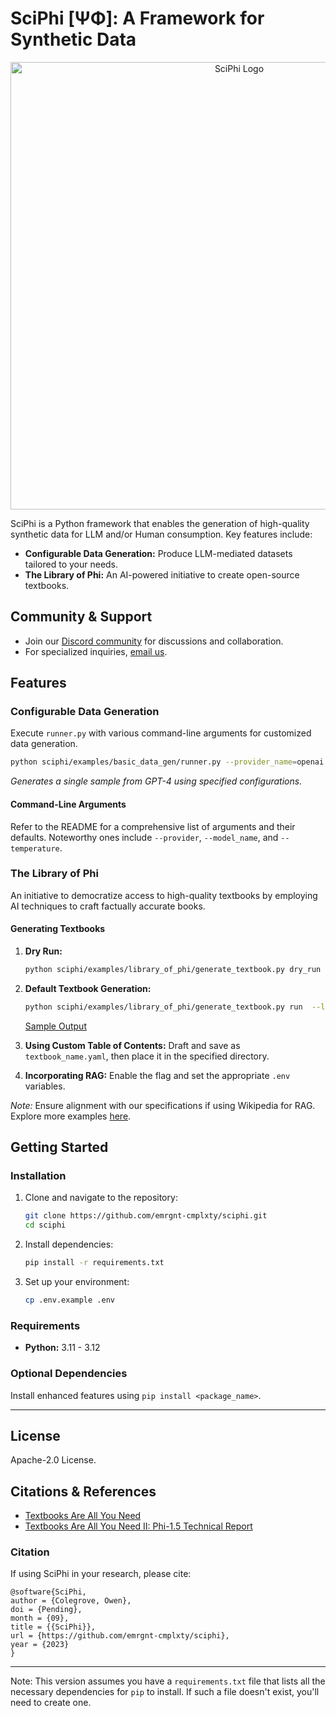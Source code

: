 # SciPhi [ΨΦ]: A Framework for Synthetic Data

<p align="center">
<img width="716" alt="SciPhi Logo" src="https://github.com/emrgnt-cmplxty/sciphi/assets/68796651/c4192288-b5af-4ef8-9774-82b3bb5c8251">
</p>

SciPhi is a Python framework that enables the generation of high-quality synthetic data for LLM and/or Human consumption. Key features include:

- **Configurable Data Generation:** Produce LLM-mediated datasets tailored to your needs.
- **The Library of Phi:** An AI-powered initiative to create open-source textbooks.

## Community & Support

- Join our [Discord community](https://discord.gg/j9GxfbxqAe) for discussions and collaboration.
- For specialized inquiries, [email us](mailto:owen@emergentagi.com).

## Features

### Configurable Data Generation

Execute `runner.py` with various command-line arguments for customized data generation.

```bash
python sciphi/examples/basic_data_gen/runner.py --provider_name=openai --model_name=gpt-4 --log_level=INFO --batch_size=1 --num_samples=1 --output_file_name=example_output.jsonl --example_config=textbooks_are_all_you_need_basic_split
```

*Generates a single sample from GPT-4 using specified configurations.*

#### Command-Line Arguments

Refer to the README for a comprehensive list of arguments and their defaults. Noteworthy ones include `--provider`, `--model_name`, and `--temperature`.

### The Library of Phi

An initiative to democratize access to high-quality textbooks by employing AI techniques to craft factually accurate books.

#### Generating Textbooks

1. **Dry Run:**
   ```bash
   python sciphi/examples/library_of_phi/generate_textbook.py dry_run
   ```

2. **Default Textbook Generation:**
   ```bash
   python sciphi/examples/library_of_phi/generate_textbook.py run  --llm-provider=openai --llm_model_name=gpt-3.5-turbo --do-rag=False --textbook=Aerodynamics_of_Viscous_Fluids --filter_existing_books=False --log-level=debug
   ```

   [Sample Output](sciphi/data/library_of_phi/sample/Aerodynamics_of_Viscous_Fluids.md)

3. **Using Custom Table of Contents:** Draft and save as `textbook_name.yaml`, then place it in the specified directory.

4. **Incorporating RAG:** Enable the flag and set the appropriate `.env` variables.

*Note:* Ensure alignment with our specifications if using Wikipedia for RAG. Explore more examples [here](https://github.com/emrgnt-cmplxty/library_of_phi/tree/main).

## Getting Started

### Installation

1. Clone and navigate to the repository:
   ```bash
   git clone https://github.com/emrgnt-cmplxty/sciphi.git
   cd sciphi
   ```

2. Install dependencies:
   ```bash
   pip install -r requirements.txt
   ```

3. Set up your environment:
   ```bash
   cp .env.example .env
   ```

### Requirements

- **Python:** 3.11 - 3.12

### Optional Dependencies

Install enhanced features using `pip install <package_name>`.

---

## License

Apache-2.0 License.

## Citations & References

- [Textbooks Are All You Need](https://arxiv.org/abs/2306.11644)
- [Textbooks Are All You Need II: Phi-1.5 Technical Report](https://arxiv.org/abs/2309.05463)

### Citation

If using SciPhi in your research, please cite:

```plaintext
@software{SciPhi,
author = {Colegrove, Owen},
doi = {Pending},
month = {09},
title = {{SciPhi}},
url = {https://github.com/emrgnt-cmplxty/sciphi},
year = {2023}
}
```

---

Note: This version assumes you have a `requirements.txt` file that lists all the necessary dependencies for `pip` to install. If such a file doesn't exist, you'll need to create one.
